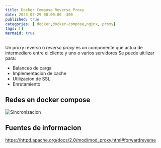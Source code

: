 ```yaml
---
title: Docker Compose Reverse Proxy
date: 2023-05-29 00:00:00 -300
published: true
categories: [ docker,docker-compose,nginx, proxy]
tags: []
mermaid: true
---
```


Un proxy reverso o _reverse proxy_ es un componente que actua de intermediero entre el cliente y uno o varios servidores
Se puede uitilizar para:

- Balanceo de carga
- Implementacion de cache
- Utilizacion de SSL
- Enrutamiento

## Redes en docker compose
![Sincronizacion](/assets/img/2023/docker-reverse-rpoxy/reverse-proxy.drawio.svg)


## Fuentes de informacion

https://httpd.apache.org/docs/2.0/mod/mod_proxy.html#forwardreverse
